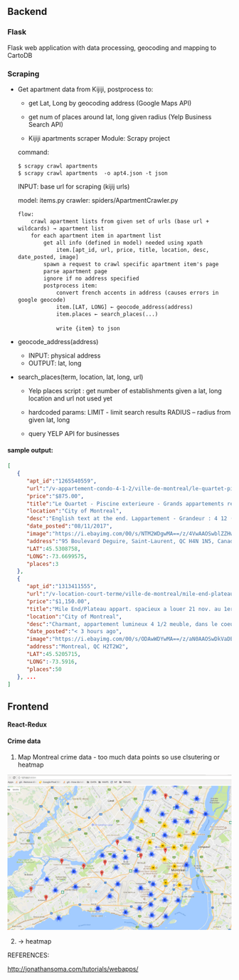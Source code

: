 
## Backend

### Flask


Flask web application with data processing, geocoding and mapping to CartoDB


### Scraping

- Get apartment data from Kijiji, postprocess to:
    - get Lat, Long by geocoding address (Google Maps API)
    - get num of places around lat, long given radius  (Yelp Business Search API)


    - Kijiji apartments scraper
	Module: Scrapy project


	command:
	```
	$ scrapy crawl apartments
	$ scrapy crawl apartments  -o apt4.json -t json
    ```

	INPUT: base url for scraping (kijij urls)

	model: items.py
	crawler: spiders/ApartmentCrawler.py

    ```
	flow:
        crawl apartment lists from given set of urls (base url + wildcards) → apartment list
        for each apartment item in apartment list
            get all info (defined in model) needed using xpath
                item.[apt_id, url, price, title, location, desc, date_posted, image]
            spawn a request to crawl specific apartment item's page
            parse apartment page
            ignore if no address specified
            postprocess item:
                convert french accents in address (causes errors in google geocode)
                item.[LAT, LONG] ← geocode_address(address)
                item.places ← search_places(...)

                write {item} to json

    ```


- geocode_address(address)
    - INPUT: physical address
	- OUTPUT: lat, long

- search_places(term, location, lat, long, url)
	- Yelp places script : get number of establishments given a lat, long
			                location and url not used yet

    - hardcoded params:
        LIMIT  - limit search results
        RADIUS – radius from given lat, long
    - query YELP API for businesses


#### sample output:

```json
[
   {
      "apt_id":"1265540559",
      "url":"/v-appartement-condo-4-1-2/ville-de-montreal/le-quartet-piscine-exterieure-grands-appartements-renoves/1265540559",
      "price":"$875.00",
      "title":"Le Quartet - Piscine exterieure - Grands appartements renoves",
      "location":"City of Montreal",
      "desc":"English text at the end. Lappartement - Grandeur : 4 12 (2 chambres) - Quatrieme etage - Autres : plancher de bois franc et chauffage a eau chaude - Loyer : 875 $/mois (bail de 12 mois) incluant le ...",
      "date_posted":"08/11/2017",
      "image":"https://i.ebayimg.com/00/s/NTM2WDgwMA==/z/4VwAAOSwblZZHwUt/$_35.JPG",
      "address":"95 Boulevard Deguire, Saint-Laurent, QC H4N 1N5, Canada",
      "LAT":45.5308758,
      "LONG":-73.6699575,
      "places":3
   },
   {
      "apt_id":"1313411555",
      "url":"/v-location-court-terme/ville-de-montreal/mile-end-plateau-appart-spacieux-a-louer-21-nov-au-1er-fevrier/1313411555",
      "price":"$1,150.00",
      "title":"Mile End/Plateau appart. spacieux a louer 21 nov. au 1er fevrier",
      "location":"City of Montreal",
      "desc":"Charmant, appartement lumineux 4 1/2 meuble, dans le coeur du Mile-End, rez-de-chaussee, spacieux et tres lumineux. L'appartement est meuble et il y a tout le necessaire pour cuisiner. 2 chambres ...",
      "date_posted":"< 3 hours ago",
      "image":"https://i.ebayimg.com/00/s/ODAwWDYwMA==/z/aN0AAOSwDkVaDE-c/$_35.JPG",
      "address":"Montreal, QC H2T2W2",
      "LAT":45.5205715,
      "LONG":-73.5916,
      "places":50
   }, ...
]
```




## Frontend

#### React-Redux

#### Crime data

1. Map Montreal crime data - too much data points so use clsutering or heatmap

![Montreal Crime Data Clustered](https://raw.githubusercontent.com/lenmorld/Flask-sample/3_Apartments/MontrealCrimeDataClustered.png "Montreal Crime Data Clustered]")

2. -> heatmap


REFERENCES:

http://jonathansoma.com/tutorials/webapps/

